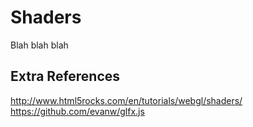# Shaders

Blah blah blah

## Extra References

http://www.html5rocks.com/en/tutorials/webgl/shaders/
https://github.com/evanw/glfx.js

